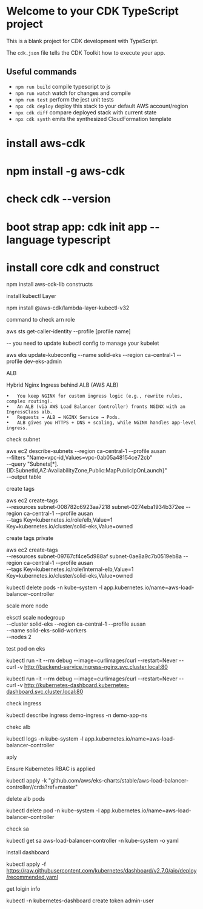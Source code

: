 # Welcome to your CDK TypeScript project

This is a blank project for CDK development with TypeScript.

The `cdk.json` file tells the CDK Toolkit how to execute your app.

## Useful commands

* `npm run build`   compile typescript to js
* `npm run watch`   watch for changes and compile
* `npm run test`    perform the jest unit tests
* `npx cdk deploy`  deploy this stack to your default AWS account/region
* `npx cdk diff`    compare deployed stack with current state
* `npx cdk synth`   emits the synthesized CloudFormation template

# install aws-cdk
# npm install -g aws-cdk
# check cdk --version
# boot strap app: cdk init app --language typescript
# install core cdk and construct
npm install aws-cdk-lib constructs

install kubectl Layer

npm install @aws-cdk/lambda-layer-kubectl-v32

command to check arn role 

aws sts get-caller-identity --profile [profile name]

-- you need to update kubectl config to manage your kubelet

aws eks update-kubeconfig --name solid-eks --region ca-central-1 --profile dev-eks-admin

ALB

Hybrid Nginx Ingress behind ALB (AWS ALB)

	•	You keep NGINX for custom ingress logic (e.g., rewrite rules, complex routing).
	•	An ALB (via AWS Load Balancer Controller) fronts NGINX with an IngressClass alb.
	•	Requests → ALB → NGINX Service → Pods.
	•	ALB gives you HTTPS + DNS + scaling, while NGINX handles app-level ingress.
    

check subnet

aws ec2 describe-subnets --region ca-central-1 --profile ausan \
  --filters "Name=vpc-id,Values=vpc-0ab05a48154ce72cb" \
  --query "Subnets[*].{ID:SubnetId,AZ:AvailabilityZone,Public:MapPublicIpOnLaunch}" \
  --output table


  create tags

  aws ec2 create-tags \
  --resources subnet-008782c6923aa7218 subnet-0274eba1934b372ee  --region ca-central-1 --profile ausan \
  --tags Key=kubernetes.io/role/elb,Value=1 \
         Key=kubernetes.io/cluster/solid-eks,Value=owned


create tags private

aws ec2 create-tags \
  --resources subnet-09767cf4ce5d988af subnet-0ae8a9c7b0519eb8a --region ca-central-1 --profile ausan \
  --tags Key=kubernetes.io/role/internal-elb,Value=1 \
         Key=kubernetes.io/cluster/solid-eks,Value=owned

kubectl delete pods -n kube-system -l app.kubernetes.io/name=aws-load-balancer-controller


scale more node

eksctl scale nodegroup \
  --cluster solid-eks --region ca-central-1 --profile ausan \
  --name solid-eks-solid-workers \
  --nodes 2
  

test pod on eks

kubectl run -it --rm debug --image=curlimages/curl --restart=Never -- \
  curl -v http://backend-service.ingress-nginx.svc.cluster.local:80


kubectl run -it --rm debug --image=curlimages/curl --restart=Never -- \
  curl -v http://kubernetes-dashboard.kubernetes-dashboard.svc.cluster.local:80

  check ingress

  kubectl describe ingress demo-ingress -n demo-app-ns

  chekc alb

  kubectl logs -n kube-system -l app.kubernetes.io/name=aws-load-balancer-controller

  aply 

  Ensure Kubernetes RBAC is applied

  kubectl apply -k "github.com/aws/eks-charts/stable/aws-load-balancer-controller//crds?ref=master"

  delete alb pods

  kubectl delete pod -n kube-system -l app.kubernetes.io/name=aws-load-balancer-controller


  check sa

  kubectl get sa aws-load-balancer-controller -n kube-system -o yaml
  
  install dashboard

  kubectl apply -f https://raw.githubusercontent.com/kubernetes/dashboard/v2.7.0/aio/deploy/recommended.yaml


  get loigin info

  kubectl -n kubernetes-dashboard create token admin-user

